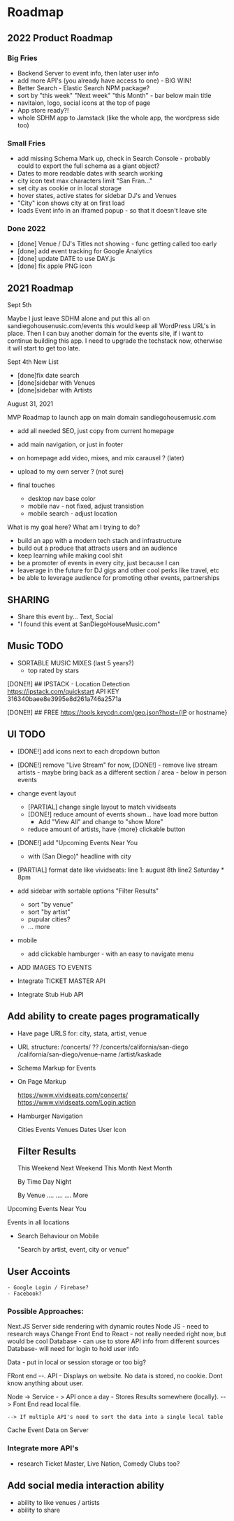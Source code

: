# Roadmap

## 2022 Product Roadmap

### Big Fries

- Backend Server to event info, then later user info
- add more API's (you already have access to one) - BIG WIN!
- Better Search - Elastic Search NPM package?
- sort by "this week" "Next week" "this Month" - bar below main title
- navitaion, logo, social icons at the top of page
- App store ready?!
- whole SDHM app to Jamstack (like the whole app, the wordpress side too)

### Small Fries

- add missing Schema Mark up, check in Search Console - probably could to export the full schema as a giant object?
- Dates to more readable dates with search working
- city icon text max characters limit "San Fran..."
- set city as cookie or in local storage
- hover states, active states for sidebar DJ's and Venues
- "City" icon shows city at on first load
- loads Event info in an iframed popup - so that it doesn't leave site

### Done 2022

- [done] Venue / DJ's Titles not showing - func getting called too early
- [done] add event tracking for Google Analytics
- [done] update DATE to use DAY.js
- [done] fix apple PNG icon

## 2021 Roadmap

Sept 5th

Maybe I just leave SDHM alone and put this all on sandiegohousenusic.com/events
this would keep all WordPress URL's in place.
Then I can buy another domain for the events site, if i want to continue building this app. I need to upgrade the techstack now, otherwise it will start to get too late.

Sept 4th New List

- [done]fix date search
- [done]sidebar with Venues
- [done]sidebar with Artists

August 31, 2021

MVP Roadmap to launch app on main domain sandiegohousemusic.com

- add all needed SEO, just copy from current homepage
- add main navigation, or just in footer
- on homepage add video, mixes, and mix carausel ? (later)
- upload to my own server ? (not sure)

- final touches
  - desktop nav base color
  - mobile nav - not fixed, adjust transistion
  - mobile search - adjust location

What is my goal here? What am I trying to do?

- build an app with a modern tech stach and infrastructure
- build out a produce that attracts users and an audience
- keep learning while making cool shit
- be a promoter of events in every city, just because I can
- leaverage in the future for DJ gigs and other cool perks like travel, etc
- be able to leverage audience for promoting other events, partnerships

## SHARING

- Share this event by... Text, Social
- "I found this event at SanDiegoHouseMusic.com"

## Music TODO

- SORTABLE MUSIC MIXES (last 5 years?)
  - top rated by stars

[DONE!!] ## IPSTACK - Location Detection  
 https://ipstack.com/quickstart
API KEY 316340baee8e3995e8d261a746a2571a

[DONE!!] ## FREE
https://tools.keycdn.com/geo.json?host={IP or hostname}

## UI TODO

- [DONE!] add icons next to each dropdown button
- [DONE!] remove "Live Stream" for now,
  [DONE!] - remove live stream artists - maybe bring back as a different section / area - below in person events

- change event layout

  - [PARTIAL] change single layout to match vividseats
  - [DONE!] reduce amount of events shown... have load more button
    - Add "View All" and change to "show More"
  - reduce amount of artists, have {more} clickable button

- [DONE!] add "Upcoming Events Near You

  - with (San Diego)" headline with city

- [PARTIAL] format date like vividseats: line 1: august 8th line2 Saturday \* 8pm

- add sidebar with sortable options "Filter Results"

  - sort "by venue"
  - sort "by artist"
  - pupular cities?
  - ... more

- mobile

  - add clickable hamburger - with an easy to navigate menu

- ADD IMAGES TO EVENTS
- Integrate TICKET MASTER API
- Integrate Stub Hub API

## Add ability to create pages programatically

- Have page URLS for: city, stata, artist, venue
- URL structure:
  /concerts/ ??
  /concerts/california/san-diego
  /california/san-diego/venue-name
  /artist/kaskade

- Schema Markup for Events
- On Page Markup

  https://www.vividseats.com/concerts/
  https://www.vividseats.com/Login.action

- Hamburger Navigation

  Cities
  Events
  Venues
  Dates
  User Icon

  ## Filter Results

  This Weekend
  Next Weekend
  This Month
  Next Month

  By Time
  Day
  Night

  By Venue
  ....
  ....
  ....
  More

Upcoming Events Near You

Events in all locations

- Search Behaviour on Mobile

  "Search by artist, event, city or venue"

## User Accoints

    - Google Login / Firebase?
    - Facebook?

### Possible Approaches:

Next.JS Server side rendering with dynamic routes
Node JS - need to research ways
Change Front End to React - not really needed right now, but would be cool
Database - can use to store API info from different sources
Database- will need for login to hold user info

Data - put in local or session storage or too big?

FRont end --. API - Displays on website. No data is stored, no cookie. Dont know anything about user.

Node -> Service - > API once a day - Stores Results somewhere (locally).
--> Font End read local file.

    --> If multiple API's need to sort the data into a single local table

Cache Event Data on Server

### Integrate more API's

- research Ticket Master, Live Nation, Comedy Clubs too?

## Add social media interaction ability

- ability to like venues / artists
- ability to share
